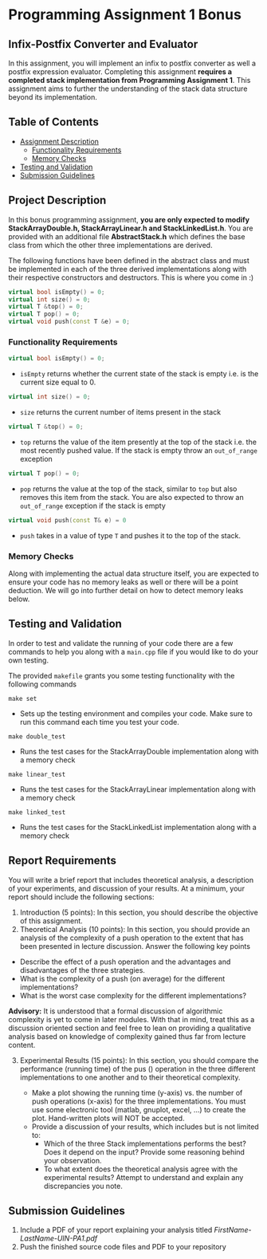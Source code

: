 # Programming Assignment 1 Bonus
## Infix-Postfix Converter and Evaluator

In this assignment, you will implement an infix to postfix converter as well a postfix expression evaluator. Completing this assignment **requires a completed stack implementation from Programming Assignment 1**. This assignment aims to further the understanding of the stack data structure beyond its implementation. 

## Table of Contents

- [Assignment Description](#project-description)
  - [Functionality Requirements](#functionality-requirements)
  - [Memory Checks](#memory-checks)
- [Testing and Validation](#testing-and-validation)
- [Submission Guidelines](#submission-guidelines)

## Project Description

In this bonus programming assignment, **you are only expected to modify StackArrayDouble.h, StackArrayLinear.h and StackLinkedList.h**. You are provided with an additional file **AbstractStack.h** which defines the base class from which the other three implementations are derived.

The following functions have been defined in the abstract class and must be implemented in each of the three derived implementations along with their respective constructors and destructors. This is where you come in :)

```cpp
virtual bool isEmpty() = 0;
virtual int size() = 0;
virtual T &top() = 0;
virtual T pop() = 0;
virtual void push(const T &e) = 0;
```

### Functionality Requirements 

```cpp
virtual bool isEmpty() = 0;
```
* `isEmpty` returns whether the current state of the stack is empty i.e. is the current size equal to 0.

```cpp
virtual int size() = 0;
```
* `size` returns the current number of items present in the stack

```cpp
virtual T &top() = 0;
```
* `top` returns the value of the item presently at the top of the stack i.e. the most recently pushed value. If the stack is empty throw an `out_of_range` exception

```cpp
virtual T pop() = 0;
```
* `pop` returns the value at the top of the stack, similar to `top` but also removes this item from the stack. You are also expected to throw an `out_of_range` exception if the stack is empty

```cpp
virtual void push(const T& e) = 0
```
* `push` takes in a value of type `T` and pushes it to the top of the stack.

### Memory Checks

Along with implementing the actual data structure itself, you are expected to ensure your code has no memory leaks as well or there will be a point deduction. We will go into further detail on how to detect memory leaks below.

## Testing and Validation

In order to test and validate the running of your code there are a few commands to help you along with a `main.cpp` file if you would like to do your own testing. 

The provided `makefile` grants you some testing functionality with the following commands

`make set` 
* Sets up the testing environment and compiles your code. Make sure to run this command each time you test your code.

`make double_test`
* Runs the test cases for the StackArrayDouble implementation along with a memory check

`make linear_test`
* Runs the test cases for the StackArrayLinear implementation along with a memory check

`make linked_test`
* Runs the test cases for the StackLinkedList implementation along with a memory check

## Report Requirements

You will write a brief report that includes theoretical analysis, a
description of your experiments, and discussion of your results. At
a minimum, your report should include the following sections:
1. Introduction (5 points): In this section, you should describe the objective of this assignment.
2. Theoretical Analysis (10 points): In this section, you should provide an analysis of the complexity of a push operation to the extent that has been presented in lecture discussion. Answer the following key points
* Describe the effect of a push operation and the advantages and disadvantages of the three strategies. 
* What is the complexity of a push (on average) for the different implementations? 
* What is the worst case complexity for the different implementations?

**Advisory:** It is understood that a formal discussion of
algorithmic complexity is yet to come in later modules. With that in mind, treat this as a discussion oriented section and feel free to lean on providing a qualitative analysis based on knowledge of complexity gained thus far from lecture content.

3. Experimental Results (15 points): In this section, you should compare the performance (running time) of the pus () operation in the three different implementations to one another and to their theoretical complexity.

    * Make a plot showing the running time (y-axis) vs. the
number of push operations (x-axis) for the three
implementations. You must use some electronic tool
(matlab, gnuplot, excel, ...) to create the plot.
Hand-written plots will NOT be accepted.
    * Provide a discussion of your results, which includes but is not limited to:
        * Which of the three Stack implementations performs the best? Does it depend on the input? Provide some reasoning behind your observation.
        * To what extent does the theoretical analysis agree with the experimental results? Attempt to understand and explain any discrepancies you note.

## Submission Guidelines

1. Include a PDF of your report explaining your analysis titled *FirstName-LastName-UIN-PA1.pdf*
2. Push the finished source code files and PDF to your repository